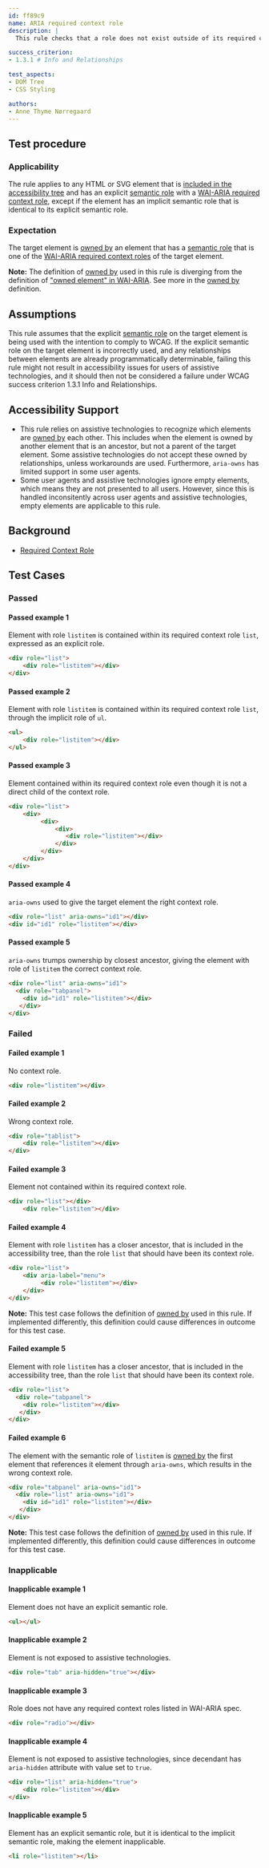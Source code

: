 ```yaml
---
id: ff89c9
name: ARIA required context role
description: | 
  This rule checks that a role does not exist outside of its required context.

success_criterion:
- 1.3.1 # Info and Relationships

test_aspects: 
- DOM Tree
- CSS Styling

authors:
- Anne Thyme Nørregaard
---
```


## Test procedure

### Applicability

The rule applies to any HTML or SVG element that is [included in the accessibility tree](#included-in-the-accessibility-tree) and has an explicit [semantic role](#semantic-role) with a [WAI-ARIA required context role](https://www.w3.org/TR/wai-aria-1.1/#scope), except if the element has an implicit semantic role that is identical to its explicit semantic role.

### Expectation

The target element is [owned by](#owned-by) an element that has a [semantic role](#semantic-role) that is one of the [WAI-ARIA required context roles](https://www.w3.org/TR/wai-aria-1.1/#scope) of the target element.

**Note:** The definition of [owned by](#owned-by) used in this rule is diverging from the definition of ["owned element" in WAI-ARIA](https://www.w3.org/TR/wai-aria-1.1/#dfn-owned-element). See more in the [owned by](#owned-by) definition.

## Assumptions

This rule assumes that the explicit [semantic role](#semantic-role) on the target element is being used with the intention to comply to WCAG. If the explicit semantic role on the target element is incorrectly used, and any relationships between elements are already programmatically determinable, failing this rule might not result in accessibility issues for users of assistive technologies, and it should then not be considered a failure under WCAG success criterion 1.3.1 Info and Relationships.

## Accessibility Support

- This rule relies on assistive technologies to recognize which elements are [owned by](#owned-by) each other. This includes when the element is owned by another element that is an ancestor, but not a parent of the target element. Some assistive technologies do not accept these owned by relationships, unless workarounds are used.
Furthermore, `aria-owns` has limited support in some user agents.
- Some user agents and assistive technologies ignore empty elements, which means they are not presented to all users. However, since this is handled inconsitently across user agents and assistive technologies, empty elements are applicable to this rule. 

## Background

- [Required Context Role](https://www.w3.org/TR/wai-aria-1.1/#scope)

## Test Cases

### Passed

#### Passed example 1

Element with role `listitem` is contained within its required context role `list`, expressed as an explicit role.

```html
<div role="list">
    <div role="listitem"></div>
</div>
```

#### Passed example 2

Element with role `listitem` is contained within its required context role `list`, through the implicit role of `ul`.

```html
<ul>
    <div role="listitem"></div>
</ul>
```

#### Passed example 3

Element contained within its required context role even though it is not a direct child of the context role.

```html
<div role="list">
    <div>
         <div>
             <div>
                <div role="listitem"></div>
             </div>
         </div>
    </div>
</div>
```

#### Passed example 4

`aria-owns` used to give the target element the right context role.

```html
<div role="list" aria-owns="id1"></div>
<div id="id1" role="listitem"></div>
```

#### Passed example 5

`aria-owns` trumps ownership by closest ancestor, giving the element with role of `listitem` the correct context role.

```html
<div role="list" aria-owns="id1">
  <div role="tabpanel">
    <div id="id1" role="listitem"></div>
   </div>
</div>
```

### Failed

#### Failed example 1

No context role.

```html
<div role="listitem"></div>
```

#### Failed example 2

Wrong context role.

```html
<div role="tablist">
    <div role="listitem"></div>
</div>
```

#### Failed example 3

Element not contained within its required context role.

```html
<div role="list"></div>
    <div role="listitem"></div>
```

#### Failed example 4

Element with role `listitem` has a closer ancestor, that is included in the accessibility tree, than the role `list` that should have been its context role.

```html
<div role="list">
    <div aria-label="menu">
         <div role="listitem"></div>
    </div>
</div>
```

**Note:** This test case follows the definition of [owned by](#owned-by) used in this rule. If implemented differently, this definition could cause differences in outcome for this test case. 


#### Failed example 5

Element with role `listitem` has a closer ancestor, that is included in the accessibility tree, than the role `list` that should have been its context role.

```html
<div role="list">
  <div role="tabpanel">
    <div role="listitem"></div>
   </div>
</div>
```

#### Failed example 6

The element with the semantic role of `listitem` is [owned by](#owned-by) the first element that references it element through `aria-owns`, which results in the wrong context role.

```html
<div role="tabpanel" aria-owns="id1">
  <div role="list" aria-owns="id1">
    <div id="id1" role="listitem"></div>
   </div>
</div>
```

**Note:** This test case follows the definition of [owned by](#owned-by) used in this rule. If implemented differently, this definition could cause differences in outcome for this test case.

### Inapplicable

#### Inapplicable example 1

Element does not have an explicit semantic role.

```html
<ul></ul>
```

#### Inapplicable example 2

Element is not exposed to assistive technologies.

```html
<div role="tab" aria-hidden="true"></div>
```

#### Inapplicable example 3

Role does not have any required context roles listed in WAI-ARIA spec.

```html
<div role="radio"></div>
```

#### Inapplicable example 4

Element is not exposed to assistive technologies, since decendant has `aria-hidden` attribute with value set to `true`.

```html
<div role="list" aria-hidden="true">
    <div role="listitem"></div>
</div>
```
#### Inapplicable example 5

Element has an explicit semantic role, but it is identical to the implicit semantic role, making the element inapplicable.

```html
<li role="listitem"></li>
```
